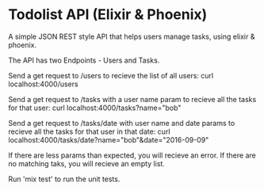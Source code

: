 # Todolist API (Elixir & Phoenix)


A simple JSON REST style API that helps users manage tasks, using elixir & phoenix. 

The API has two Endpoints - Users and Tasks.

Send a get request to /users to recieve the list of all users:
curl localhost:4000/users

Send a get request to /tasks with a user name param to recieve all the tasks for that user:
curl localhost:4000/tasks\?name="bob"

Send a get request to /tasks/date with user name and date params to recieve all the tasks for that user in that date:
curl localhost:4000/tasks/date\?name="bob"\&date="2016-09-09"

If there are less params than expected, you will recieve an error.
If there are no matching taks, you will recieve an empty list.

Run 'mix test' to run the unit tests.
